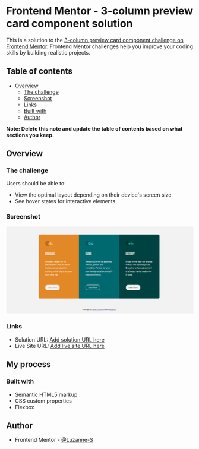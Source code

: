 # Frontend Mentor - 3-column preview card component solution

This is a solution to the [3-column preview card component challenge on Frontend Mentor](https://www.frontendmentor.io/challenges/3column-preview-card-component-pH92eAR2-). Frontend Mentor challenges help you improve your coding skills by building realistic projects. 

## Table of contents

- [Overview](#overview)
  - [The challenge](#the-challenge)
  - [Screenshot](#screenshot)
  - [Links](#links)
  - [Built with](#built-with)
  - [Author](#author)


**Note: Delete this note and update the table of contents based on what sections you keep.**

## Overview

### The challenge

Users should be able to:

- View the optimal layout depending on their device's screen size
- See hover states for interactive elements

### Screenshot

![](images/3-card-screenshot.png)


### Links

- Solution URL: [Add solution URL here](https://github.com/Luzanne-S/Frontend-mentor-practice)
- Live Site URL: [Add live site URL here](https://luzanne-s.github.io/Frontend-mentor-practice/)

## My process

### Built with

- Semantic HTML5 markup
- CSS custom properties
- Flexbox


## Author

- Frontend Mentor - [@Luzanne-S](https://www.frontendmentor.io/profile/Luzanne-S)
